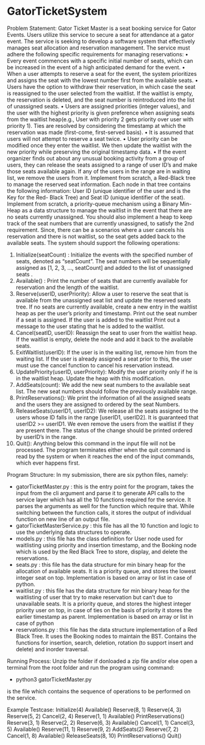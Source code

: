 # GatorTicketSystem

Problem Statement:
Gator Ticket Master is a seat booking service for Gator Events. Users utilize this service to secure a seat
for attendance at a gator event. The service is seeking to develop a software system that effectively
manages seat allocation and reservation management.
The service must adhere the following specific requirements for managing reservations:
• Every event commences with a specific initial number of seats, which can be increased in the
event of a high anticipated demand for the event.
• When a user attempts to reserve a seat for the event, the system prioritizes and assigns the seat with
the lowest number first from the available seats.
• Users have the option to withdraw their reservation, in which case the seat is reassigned to the user
selected from the waitlist. If the waitlist is empty, the reservation is deleted, and the seat number is
reintroduced into the list of unassigned seats.
• Users are assigned priorities (integer values), and the user with the highest priority is given
preference when assigning seats from the waitlist heap(e.g., User with priority 2 gets priority over
user with priority 1). Ties are resolved by considering the timestamp at which the reservation was
made (first-come, first-served basis).
• It is assumed that users will not attempt to reserve a seat twice.
• User priority can be modified once they enter the waitlist. We then update the waitlist with the
new priority while preserving the original timestamp data.
• If the event organizer finds out about any unusual booking activity from a group of users, they can
release the seats assigned to a range of user ID’s and make those seats available again. If any of
the users in the range are in waiting list, we remove the users from it.
Implement from scratch, a Red-Black tree to manage the reserved seat information. Each node in that
tree contains the following information: User ID (unique identifier of the user and is the Key for the Red-
Black Tree) and Seat ID (unique identifier of the seat). Implement from scratch, a priority-queue
mechanism using a Binary Min-Heap as a data structure to manage the waitlist in the event that there are
no seats currently unassigned. You should also implement a heap to keep track of the seat numbers that
are currently unassigned, to satisfy the 2nd requirement. Since, there can be a scenarios where a user
cancels his reservation and there is not waitlist, so the seat gets added back to the available seats. The system should support the following operations:
1. Initialize(seatCount) : Initialize the events with the specified number of seats, denoted as
“seatCount”. The seat numbers will be sequentially assigned as [1, 2, 3, …, seatCount] and added to
the list of unassigned seats .
2. Available() : Print the number of seats that are currently available for reservation and the length of
the waitlist.
3. Reserve(userID, userPriority): Allow a user to reserve the seat that is available from the
unassigned seat list and update the reserved seats tree. If no seats are currently available, create a
new entry in the waitlist heap as per the user’s priority and timestamp. Print out the seat number if a
seat is assigned. If the user is added to the waitlist Print out a message to the user stating that he is
added to the waitlist.
4. Cancel(seatID, userID): Reassign the seat to user from the waitlist heap. If the waitlist is empty,
delete the node and add it back to the available seats.
5. ExitWaitlist(userID): If the user is in the waiting list, remove him from the waiting list. If the user
is already assigned a seat prior to this, the user must use the cancel function to cancel his reservation
instead.
6. UpdatePriority(userID, userPriority): Modify the user priority only if he is in the waitlist heap.
Update the heap with this modification.
7. AddSeats(count): We add the new seat numbers to the available seat list. The new seat numbers
should follow the previously available range.
8. PrintReservations(): We print the information of all the assigned seats and the users they are
assigned to ordered by the seat Numbers.
9. ReleaseSeats(userID1, userID2): We release all the seats assigned to the users whose ID falls in
the range [userID1, userID2]. It is guaranteed that userID2 >= userID1. We even remove the users
from the waitlist if they are present there. The status of the change should be printed ordered by
userID’s in the range.
10. Quit(): Anything below this command in the input file will not be processed. The program
terminates either when the quit command is read by the system or when it reaches the end of the
input commands, which ever happens first.

Program Structure:
In my submission, there are six python files, namely:
-	gatorTicketMaster.py : this is the entry point for the program, takes the input from the cli argument and parse it to generate API calls to the service layer which has all the 10 functions required for the service. It parses the arguments as well for the function which require that. While switching between the function calls, it stores the output of individual function on new line of an output file.
-	gatorTicketMasterService.py : this file has all the 10 function and logic to use the underlying data structures to operate.
-	models.py : this file has the class definition for User node used for waitlisting using priority and insertion timestamp, and the Booking node which is used by the Red Black Tree to store, display, and delete the reservations.
-	seats.py : this file has the data structure for min binary heap for the allocation of available seats. It is a priority queue, and stores the lowest integer seat on top. Implementation is based on array or list in case of python.
-	waitlist.py : this file has the data structure for min binary heap for the waitlisting of user that try to make reservation but can’t due to unavailable seats. It is a priority queue, and stores the highest integer priority user on top, in case of ties on the basis of priority it stores the earlier timestamp as parent. Implementation is based on array or list in case of python
-	reservations.py : this file has the data structure implementation of a Red Black Tree. It uses the Booking nodes to maintain the BST. Contains the functions for insertion, search, deletion, rotation (to support insert and delete) and inorder traversal.
  

Running Process:
Unzip the folder if donloaded a zip file and/or else open a terminal from the root folder and run the program using command:
-	python3 gatorTicketMaster.py <filename>

<fileName> is the file which contains the sequence of operations to be performed on the service.

Example Testcase:
Initialize(4)
Available()
Reserve(8, 1)
Reserve(4, 3)
Reserve(5, 2)
Cancel(2, 4)
Reserve(1, 1)
Available()
PrintReservations()
Reserve(3, 1)
Reserve(2, 2)
Reserve(6, 3)
Available()
Cancel(1, 1)
Cancel(3, 5)
Available()
Reserve(11, 1)
Reserve(9, 2)
AddSeats(2)
Reserve(7, 2)
Cancel(1, 8)
Available()
ReleaseSeats(8, 10)
PrintReservations()
Quit()
